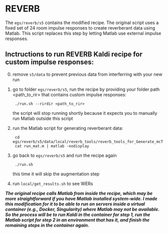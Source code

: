 REVERB
================================

The `egs/reverb/s5` contains the modified recipe. The original script uses a fixed set of 24 room impulse responses to create reverberant data using Matlab. This script replaces this step by letting Matlab use external impulse responses. 

## Inctructions to run REVERB Kaldi recipe for custom impulse responses:
0) remove `s5/data` to prevent previous data from interferring with your new run
1) go to folder `egs/reverb/s5`, run the recipe by providing your folder path <path_to_rir> that contains custom impulse responses:

        ./run.sh --rirdir <path_to_rir>
   the script will stop running shortly because it expects you to manually run Matlab outside this script
2) run the Matlab script for generating reverberant data:
        
        cd egs/reverb/s5/data/local/reverb_tools/reverb_tools_for_Generate_mcTrainData
        cat run_mat.m | matlab -nodisplay        
3) go back to `egs/reverb/s5` and run the recipe again 

        ./run.sh 
   this time it will skip the augmentation step
4) run `local/get_results.sh` to see WERs

***The original recipe calls Matlab from inside the recipe, which may be more straightforward if you have Matlab installed system-wide. I made this modification for it to be able to run on servers inside a virtual container (e.g., Docker, Singularity) where Matlab may not be available. So the process will be to run Kaldi in the container for step 1, run the Matlab script for step 2 in an environment that has it, and finish the remaining steps in the container again.***

